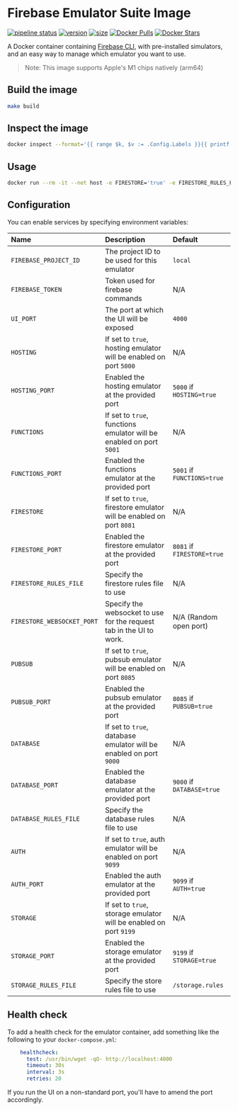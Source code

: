 # Firebase Emulator Suite Image

[![pipeline status](https://gitlab.com/fixl/docker-firebase-emulator-suite/badges/master/pipeline.svg)](https://gitlab.com/fixl/docker-firebase-emulator-suite/-/pipelines)
[![version](https://fixl.gitlab.io/docker-firebase-emulator-suite/version.svg)](https://gitlab.com/fixl/docker-firebase-emulator-suite/-/commits/master)
[![size](https://fixl.gitlab.io/docker-firebase-emulator-suite/size.svg)](https://gitlab.com/fixl/docker-firebase-emulator-suite/-/commits/master)
[![Docker Pulls](https://img.shields.io/docker/pulls/fixl/firebase-emulator-suite)](https://hub.docker.com/r/fixl/firebase-emulator-suite)
[![Docker Stars](https://img.shields.io/docker/stars/fixl/firebase-emulator-suite)](https://hub.docker.com/r/fixl/firebase-emulator-suite)

A Docker container containing [Firebase CLI](https://github.com/firebase/firebase-tools), with
pre-installed simulators, and an easy way to manage which emulator you want to use.

> Note: This image supports Apple's M1 chips natively (arm64)

## Build the image

```bash
make build
```

## Inspect the image

```bash
docker inspect --format='{{ range $k, $v := .Config.Labels }}{{ printf "%s=%s\n" $k $v}}{{ end }}' fixl/firebase-emulator-suite:latest
```

## Usage

```bash
docker run --rm -it --net host -e FIRESTORE='true' -e FIRESTORE_RULES_FILE=/src/firestore.rules -v $(pwd)/src -w /src fixl/firebase-emulator-suite
```

## Configuration

You can enable services by specifying environment variables:

| Name                       | Description                                                         | Default                    |
|:---------------------------|:--------------------------------------------------------------------|:---------------------------|
| `FIREBASE_PROJECT_ID`      | The project ID to be used for this emulator                         | `local`                    |
| `FIREBASE_TOKEN`           | Token used for firebase commands                                    | N/A                        |
| `UI_PORT`                  | The port at which the UI will be exposed                            | `4000`                     |
| `HOSTING`                  | If set to `true`, hosting emulator will be enabled on port `5000`   | N/A                        |
| `HOSTING_PORT`             | Enabled the hosting emulator at the provided port                   | `5000` if `HOSTING=true`   |
| `FUNCTIONS`                | If set to `true`, functions emulator will be enabled on port `5001` | N/A                        |
| `FUNCTIONS_PORT`           | Enabled the functions emulator at the provided port                 | `5001` if `FUNCTIONS=true` |
| `FIRESTORE`                | If set to `true`, firestore emulator will be enabled on port `8081` | N/A                        |
| `FIRESTORE_PORT`           | Enabled the firestore emulator at the provided port                 | `8081` if `FIRESTORE=true` |
| `FIRESTORE_RULES_FILE`     | Specify the firestore rules file to use                             | N/A                        |
| `FIRESTORE_WEBSOCKET_PORT` | Specify the websocket to use for the request tab in the UI to work. | N/A (Random open port)     |
| `PUBSUB`                   | If set to `true`, pubsub emulator will be enabled on port `8085`    | N/A                        |
| `PUBSUB_PORT`              | Enabled the pubsub emulator at the provided port                    | `8085` if `PUBSUB=true`    |
| `DATABASE`                 | If set to `true`, database emulator will be enabled on port `9000`  | N/A                        |
| `DATABASE_PORT`            | Enabled the database emulator at the provided port                  | `9000` if `DATABASE=true`  |
| `DATABASE_RULES_FILE`      | Specify the database rules file to use                              | N/A                        |
| `AUTH`                     | If set to `true`, auth emulator will be enabled on port `9099`      | N/A                        |
| `AUTH_PORT`                | Enabled the auth emulator at the provided port                      | `9099` if `AUTH=true`      |
| `STORAGE`                  | If set to `true`, storage emulator will be enabled on port `9199`   | N/A                        |
| `STORAGE_PORT`             | Enabled the storage emulator at the provided port                   | `9199` if `STORAGE=true`   |
| `STORAGE_RULES_FILE`       | Specify the store rules file to use                                 | `/storage.rules`           |

## Health check

To add a health check for the emulator container, add something like the following to your `docker-compose.yml`:

```yaml
    healthcheck:
      test: /usr/bin/wget -qO- http://localhost:4000
      timeout: 30s
      interval: 3s
      retries: 20
```

If you run the UI on a non-standard port, you'll have to amend the port accordingly.
